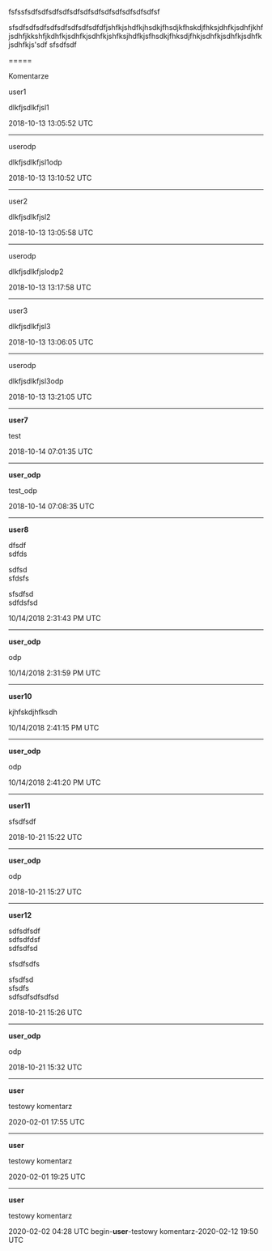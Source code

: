 
fsfssfsdfsdfsdfsdfsdfsdfsdfsdfsdfsdfsdfsdfsf

sfsdfsdfsdfsdfsdfsdfsdfsdfdfjshfkjshdfkjhsdkjfhsdjkfhskdjfhksjdhfkjsdhfjkhfjsdhfjkkshfjkdhfkjsdhfkjsdhfkjshfksjhdfkjsfhsdkjfhksdjfhkjsdhfkjsdhfkjsdhfkjsdhfkjs'sdf
sfsdfsdf

=====

Komentarze

user1

dlkfjsdlkfjsl1

2018-10-13 13:05:52 UTC

---
<p />

userodp

dlkfjsdlkfjsl1odp

2018-10-13 13:10:52 UTC

---
<p />

user2

dlkfjsdlkfjsl2

2018-10-13 13:05:58 UTC

---
<p />

userodp

dlkfjsdlkfjslodp2

2018-10-13 13:17:58 UTC

---
<p />

user3

dlkfjsdlkfjsl3

2018-10-13 13:06:05 UTC

---
<p />

userodp

dlkfjsdlkfjsl3odp

2018-10-13 13:21:05 UTC

---
<p />

**user7**

test

2018-10-14 07:01:35 UTC

---
<p />

**user_odp**

test_odp

2018-10-14 07:08:35 UTC

---
<p />

**user8**

dfsdf\
sdfds

sdfsd\
sfdsfs

sfsdfsd\
sdfdsfsd

10/14/2018 2:31:43 PM UTC

---
<p />

**user_odp**

odp

10/14/2018 2:31:59 PM UTC

---
<p />

**user10**

kjhfskdjhfksdh

10/14/2018 2:41:15 PM UTC

---
<p />

**user_odp**

odp

10/14/2018 2:41:20 PM UTC

---
<p />

**user11**

sfsdfsdf

2018-10-21 15:22 UTC

---
<p />

**user_odp**

odp

2018-10-21 15:27 UTC

---
<p />

**user12**

sdfsdfsdf  
sdfsdfdsf  
sdfsdfsd

sfsdfsdfs

sfsdfsd  
sfsdfs  
sdfsdfsdfsdfsd

2018-10-21 15:26 UTC

---
<p />

**user_odp**

odp

2018-10-21 15:32 UTC

---
<p />

**user**

testowy komentarz

2020-02-01 17:55 UTC

---
<p />

**user**

testowy komentarz

2020-02-01 19:25 UTC

---
<p />

**user**

testowy komentarz

2020-02-02 04:28 UTC
begin-**user**-testowy komentarz-2020-02-12 19:50 UTC